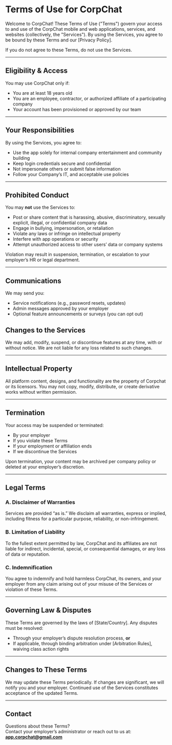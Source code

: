# **Terms of Use for CorpChat**

Welcome to CorpChat\! These Terms of Use ("Terms") govern your access to and use of the CorpChat mobile and web applications, services, and websites (collectively, the "Services"). By using the Services, you agree to be bound by these Terms and our \[Privacy Policy\].

If you do not agree to these Terms, do not use the Services.

---

## **Eligibility & Access**

You may use CorpChat only if:

* You are at least 18 years old  
* You are an employee, contractor, or authorized affiliate of a participating company  
* Your account has been provisioned or approved by our team

---

## **Your Responsibilities**

By using the Services, you agree to:

* Use the app solely for internal company entertainment and community building  
* Keep login credentials secure and confidential  
* Not impersonate others or submit false information  
* Follow your Company’s IT, and acceptable use policies

---

## **Prohibited Conduct**

You may **not** use the Services to:

* Post or share content that is harassing, abusive, discriminatory, sexually explicit, illegal, or confidential company data  
* Engage in bullying, impersonation, or retaliation  
* Violate any laws or infringe on intellectual property  
* Interfere with app operations or security  
* Attempt unauthorized access to other users’ data or company systems

Violation may result in suspension, termination, or escalation to your employer’s HR or legal department.

---

## **Communications**

We may send you:

* Service notifications (e.g., password resets, updates)  
* Admin messages approved by your employer  
* Optional feature announcements or surveys (you can opt out)

## **Changes to the Services**

We may add, modify, suspend, or discontinue features at any time, with or without notice. We are not liable for any loss related to such changes.

---

## **Intellectual Property**

All platform content, designs, and functionality are the property of Corpchat or its licensors. You may not copy, modify, distribute, or create derivative works without written permission.

---

## **Termination**

Your access may be suspended or terminated:

* By your employer  
* If you violate these Terms  
* If your employment or affiliation ends  
* If we discontinue the Services

Upon termination, your content may be archived per company policy or deleted at your employer’s discretion.

---

## **Legal Terms**

### **A. Disclaimer of Warranties**

Services are provided “as is.” We disclaim all warranties, express or implied, including fitness for a particular purpose, reliability, or non-infringement.

### **B. Limitation of Liability**

To the fullest extent permitted by law, CorpChat and its affiliates are not liable for indirect, incidental, special, or consequential damages, or any loss of data or reputation.

### **C. Indemnification**

You agree to indemnify and hold harmless CorpChat, its owners, and your employer from any claim arising out of your misuse of the Services or violation of these Terms.

---

## **Governing Law & Disputes**

These Terms are governed by the laws of \[State/Country\]. Any disputes must be resolved:

* Through your employer’s dispute resolution process, **or**  
* If applicable, through binding arbitration under \[Arbitration Rules\], waiving class action rights

---

## **Changes to These Terms**

We may update these Terms periodically. If changes are significant, we will notify you and your employer. Continued use of the Services constitutes acceptance of the updated Terms.

---

## **Contact**

Questions about these Terms?  
Contact your employer’s administrator or reach out to us at:  
**app.corpchat@gmail.com**
